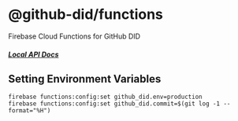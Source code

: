 # @github-did/functions

Firebase Cloud Functions for GitHub DID

##### [Local API Docs](http://localhost:5000/github-did/us-central1/main/docs)


## Setting Environment Variables

```
firebase functions:config:set github_did.env=production
firebase functions:config:set github_did.commit=$(git log -1 --format="%H")
```
